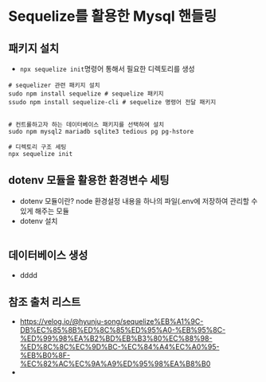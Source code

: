 # Sequelize를 활용한 Mysql 핸들링

## 패키지 설치

- `npx sequelize init`명령어 통해서 필요한 디렉토리를 생성

```Shell
# sequelizer 관련 패키지 설치
sudo npm install sequelize # sequelize 패키지
ssudo npm install sequelize-cli # sequelize 명령어 전달 패키지


# 컨트롤하고자 하는 데이터베이스 패키지를 선택하여 설치
sudo npm mysql2 mariadb sqlite3 tedious pg pg-hstore

# 디렉토리 구조 세팅
npx sequelize init
```

## dotenv 모듈을 활용한 환경변수 세팅

- dotenv 모듈이란? node 환경설정 내용을 하나의 파일(.env에 저장하여 관리할 수 있게 해주는 모듈
- dotenv 설치

```Shell

```




## 데이터베이스 생성

- dddd

## 참조 출처 리스트
- https://velog.io/@hyunju-song/sequelize%EB%A1%9C-DB%EC%85%8B%ED%8C%85%ED%95%A0-%EB%95%8C-%ED%99%98%EA%B2%BD%EB%B3%80%EC%88%98-%ED%8C%8C%EC%9D%BC-%EC%84%A4%EC%A0%95-%EB%B0%8F-%EC%82%AC%EC%9A%A9%ED%95%98%EA%B8%B0
- 